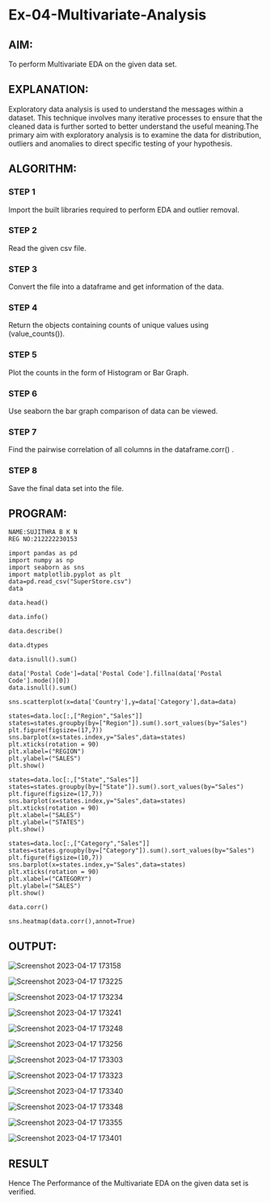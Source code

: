 # Ex-04-Multivariate-Analysis

## AIM:
To perform Multivariate EDA on the given data set.

## EXPLANATION:
Exploratory data analysis is used to understand the messages within a dataset. This technique involves many iterative processes to ensure that the cleaned data is further sorted to better understand the useful meaning.The primary aim with exploratory analysis is to examine the data for distribution, outliers and anomalies to direct specific testing of your hypothesis.

## ALGORITHM:

### STEP 1
Import the built libraries required to perform EDA and outlier removal.

### STEP 2
Read the given csv file.

### STEP 3
Convert the file into a dataframe and get information of the data.

### STEP 4
Return the objects containing counts of unique values using (value_counts()).

### STEP 5
Plot the counts in the form of Histogram or Bar Graph.

### STEP 6
Use seaborn the bar graph comparison of data can be viewed.

### STEP 7
Find the pairwise correlation of all columns in the dataframe.corr() .

### STEP 8
Save the final data set into the file.

## PROGRAM:

```
NAME:SUJITHRA B K N
REG NO:212222230153

import pandas as pd
import numpy as np
import seaborn as sns
import matplotlib.pyplot as plt
data=pd.read_csv("SuperStore.csv")
data

data.head()

data.info()

data.describe()

data.dtypes

data.isnull().sum()

data['Postal Code']=data['Postal Code'].fillna(data['Postal Code'].mode()[0])
data.isnull().sum()

sns.scatterplot(x=data['Country'],y=data['Category'],data=data)

states=data.loc[:,["Region","Sales"]] 
states=states.groupby(by=["Region"]).sum().sort_values(by="Sales") 
plt.figure(figsize=(17,7)) 
sns.barplot(x=states.index,y="Sales",data=states) 
plt.xticks(rotation = 90) 
plt.xlabel=("REGION")
plt.ylabel=("SALES") 
plt.show()

states=data.loc[:,["State","Sales"]] 
states=states.groupby(by=["State"]).sum().sort_values(by="Sales") 
plt.figure(figsize=(17,7)) 
sns.barplot(x=states.index,y="Sales",data=states) 
plt.xticks(rotation = 90) 
plt.xlabel=("SALES") 
plt.ylabel=("STATES") 
plt.show()

states=data.loc[:,["Category","Sales"]] 
states=states.groupby(by=["Category"]).sum().sort_values(by="Sales") 
plt.figure(figsize=(10,7)) 
sns.barplot(x=states.index,y="Sales",data=states) 
plt.xticks(rotation = 90) 
plt.xlabel=("CATEGORY") 
plt.ylabel=("SALES") 
plt.show()

data.corr()

sns.heatmap(data.corr(),annot=True)
```

## OUTPUT:
![Screenshot 2023-04-17 173158](https://user-images.githubusercontent.com/119477857/232479986-9dd2ceaf-a45e-4c9f-9000-ad88acd105a4.png)

![Screenshot 2023-04-17 173225](https://user-images.githubusercontent.com/119477857/232479994-a4277597-87d9-4af0-a877-5ef84295f609.png)

![Screenshot 2023-04-17 173234](https://user-images.githubusercontent.com/119477857/232480012-01e6d682-698f-48ca-bb6e-a174516136a1.png)

![Screenshot 2023-04-17 173241](https://user-images.githubusercontent.com/119477857/232480043-e9b15063-0fa4-4804-9388-fc4bafc3c890.png)

![Screenshot 2023-04-17 173248](https://user-images.githubusercontent.com/119477857/232480071-7348d999-c833-449f-98da-899a1703078e.png)

![Screenshot 2023-04-17 173256](https://user-images.githubusercontent.com/119477857/232480091-4992e4d5-f262-4208-b264-63b3e1213239.png)

![Screenshot 2023-04-17 173303](https://user-images.githubusercontent.com/119477857/232480112-95043005-3c85-4da4-99a7-c066366fe16b.png)

![Screenshot 2023-04-17 173323](https://user-images.githubusercontent.com/119477857/232480141-6471a1fe-37b6-4a43-9042-09207c51916e.png)

![Screenshot 2023-04-17 173340](https://user-images.githubusercontent.com/119477857/232480186-37b4be38-0067-40dd-904b-3d08a408282a.png)

![Screenshot 2023-04-17 173348](https://user-images.githubusercontent.com/119477857/232480205-4bf79249-8a05-47ab-a2de-7b45b4794638.png)

![Screenshot 2023-04-17 173355](https://user-images.githubusercontent.com/119477857/232480231-b4560f52-6f1b-4652-a972-1300447ffcf4.png)

![Screenshot 2023-04-17 173401](https://user-images.githubusercontent.com/119477857/232480251-85aefb38-9af8-443b-8dcf-c6e11e924a0f.png)

## RESULT
Hence The Performance of the Multivariate EDA on the given data set is verified.
